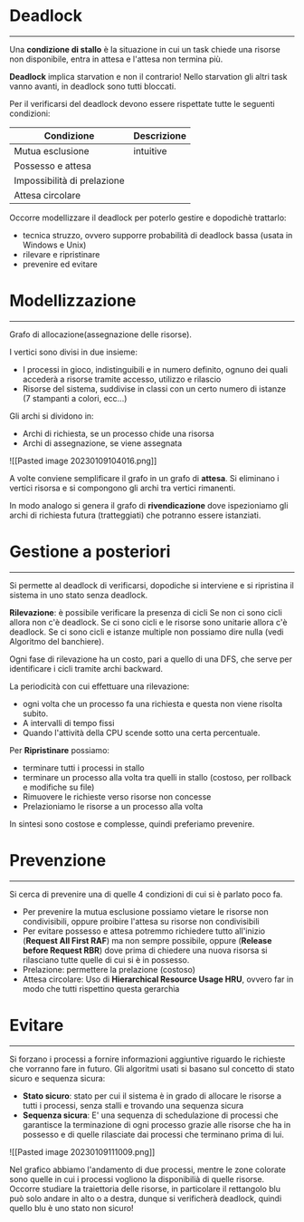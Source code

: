 # Deadlock
---
Una **condizione di stallo** è la situazione in cui un task chiede una risorse non disponibile, entra in attesa e l'attesa non termina più.

**Deadlock** implica starvation e non il contrario!
Nello starvation gli altri task vanno avanti, in deadlock sono tutti bloccati.

Per il verificarsi del deadlock devono essere rispettate tutte le seguenti condizioni:

| Condizione                  | Descrizione |
| --------------------------- | ----------- |
| Mutua esclusione            |       intuitive      |
| Possesso e attesa           |             |
| Impossibilità di prelazione |             |
| Attesa circolare                            |             |

Occorre modellizzare il deadlock per poterlo gestire e dopodichè trattarlo:
- tecnica struzzo, ovvero supporre probabilità di deadlock bassa (usata in Windows e Unix)
- rilevare e ripristinare
- prevenire ed evitare

# Modellizzazione
---
Grafo di allocazione(assegnazione delle risorse).

I vertici sono divisi in due insieme:
- I processi in gioco, indistinguibili e in numero definito, ognuno dei quali accederà a risorse tramite accesso, utilizzo e rilascio
- Risorse del sistema, suddivise in classi con un certo numero di istanze (7 stampanti a colori, ecc...)

Gli archi si dividono in:
- Archi di richiesta, se un processo chide una risorsa
- Archi di assegnazione, se viene assegnata

![[Pasted image 20230109104016.png]]

A volte conviene semplificare il grafo in un grafo di **attesa**. Si eliminano i vertici risorsa e si compongono gli archi tra vertici rimanenti.

In modo analogo si genera il grafo di **rivendicazione** dove ispezioniamo gli archi di richiesta futura (tratteggiati) che potranno essere istanziati.

# Gestione a posteriori
---
Si permette al deadlock di verificarsi, dopodiche si interviene e si ripristina il sistema in uno stato senza deadlock.

**Rilevazione**: è possibile verificare la presenza di cicli
Se non ci sono cicli allora non c'è deadlock.
Se ci sono cicli e le risorse sono unitarie allora c'è deadlock.
Se ci sono cicli e istanze multiple non possiamo dire nulla (vedi Algoritmo del banchiere).

Ogni fase di rilevazione ha un costo, pari a quello di una DFS, che serve per identificare i cicli tramite archi backward.

La periodicità con cui effettuare una rilevazione:
- ogni volta che un processo fa una richiesta e questa non viene risolta subito.
- A intervalli di tempo fissi
- Quando l'attività della CPU scende sotto una certa percentuale.

Per **Ripristinare** possiamo:
- terminare tutti i processi in stallo
- terminare un processo alla volta tra quelli in stallo (costoso, per rollback e modifiche su file)
- Rimuovere le richieste verso risorse non concesse
- Prelazioniamo le risorse a un processo alla volta

In sintesi sono costose e complesse, quindi preferiamo prevenire.

# Prevenzione 
---
Si cerca di prevenire una di quelle 4 condizioni di cui si è parlato poco fa.
- Per prevenire la mutua esclusione possiamo vietare le risorse non condivisibili, oppure proibire l'attesa su risorse non condivisibili
- Per evitare possesso e attesa potremmo richiedere tutto all'inizio (**Request All First RAF**) ma non sempre possibile, oppure (**Release before Request RBR**) dove prima di chiedere una nuova risorsa si rilasciano tutte quelle di cui si è in possesso.
- Prelazione: permettere la prelazione (costoso)
- Attesa circolare: Uso di **Hierarchical Resource Usage HRU**, ovvero far in modo che tutti rispettino questa gerarchia 

# Evitare
---
Si forzano i processi a fornire informazioni aggiuntive riguardo le richieste che vorranno fare in futuro.
Gli algoritmi usati si basano sul concetto di stato sicuro e sequenza sicura:
- **Stato sicuro**: stato per cui il sistema è in grado di allocare le risorse a tutti i processi, senza stalli e trovando una sequenza sicura
- **Sequenza sicura**: E' una sequenza di schedulazione di processi che garantisce la terminazione di ogni processo grazie alle risorse che ha in possesso e di quelle rilasciate dai processi che terminano prima di lui.

![[Pasted image 20230109111009.png]]

Nel grafico abbiamo l'andamento di due processi, mentre le zone colorate sono quelle in cui i processi vogliono la disponibilià di quelle risorse.
Occorre studiare la traiettoria delle risorse, in particolare il rettangolo blu può solo andare in alto o a destra, dunque si verificherà deadlock, quindi quello blu è uno stato non sicuro!
